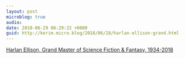 ```yaml
---
layout: post
microblog: true
audio: 
date: 2018-06-29 06:29:22 +0800
guid: http://kerim.micro.blog/2018/06/28/harlan-ellison-grand.html
---
```

[Harlan Ellison, Grand Master of Science Fiction & Fantasy, 1934-2018](https://www.tor.com/2018/06/28/harlan-ellison-1934-2018-obituary/) 
